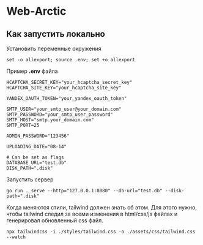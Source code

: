 # Web-Arctic

## Как запустить локально

Установить переменные окружения

```shel
set -o allexport; source .env; set +o allexport 
```

Пример **.env** файла
```shel
HCAPTCHA_SECRET_KEY="your_hcaptcha_secret_key"
HCAPTCHA_SITE_KEY="your_hcaptcha_site_key"

YANDEX_OAUTH_TOKEN="your_yandex_oauth_token"

SMTP_USER="your_smtp_user@your_domain.com"
SMTP_PASSWORD="your_smtp_user_password"
SMTP_HOST="smtp.your_domain.com"
SMTP_PORT=25

ADMIN_PASSWORD="123456"

UPLOADING_DATE="08-14"

# Can be set as flags
DATABASE_URL="test.db"
DISK_PATH=".disk"
````

Запустить сервер
```shell
go run . serve --http="127.0.0.1:8080" --db-url="test.db" --disk-path=".disk"
```

Когда меняются стили, tailwind должен знать об этом. 
Для этого нужно, чтобы tailwind следил за всеми изменения в html/css/js файлах и генерировал обновленный css файл.
```shell
npx tailwindcss -i ./styles/tailwind.css -o ./assets/css/tailwind.css --watch
```